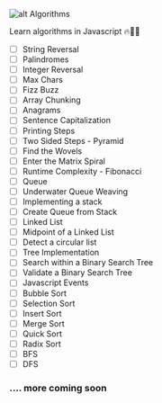![alt Algorithms](https://blog.pandorafms.org/wp-content/uploads/2018/05/what-is-an-algorithm-featured.png)

Learn algorithms in Javascript 🔥👩‍💻

- [ ] String Reversal
- [ ] Palindromes 
- [ ] Integer Reversal
- [ ] Max Chars
- [ ] Fizz Buzz
- [ ] Array Chunking
- [ ] Anagrams
- [ ] Sentence Capitalization
- [ ] Printing Steps
- [ ] Two Sided Steps - Pyramid
- [ ] Find the Wovels
- [ ] Enter the Matrix Spiral
- [ ] Runtime Complexity - Fibonacci
- [ ] Queue
- [ ] Underwater Queue Weaving
- [ ] Implementing a stack
- [ ] Create Queue from Stack
- [ ] Linked List
- [ ] Midpoint of a Linked List
- [ ] Detect a circular list
- [ ] Tree Implementation
- [ ] Search within a Binary Search Tree
- [ ] Validate a Binary Search Tree
- [ ] Javascript Events
- [ ] Bubble Sort
- [ ] Selection Sort
- [ ] Insert Sort
- [ ] Merge Sort
- [ ] Quick Sort
- [ ] Radix Sort
- [ ] BFS
- [ ] DFS

### .... more coming soon
